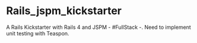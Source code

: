 # Rails_jspm_kickstarter
A Rails Kickstarter with Rails 4 and JSPM - #FullStack -. Need to implement unit testing with Teaspon.
